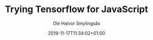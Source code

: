 ---
author: "Ole Halvor Smylingsås"
description: ""
resources: []
categories: []
tags: ["js"]     
slug: ""
title: "Trying Tensorflow for JavaScript"
date: 2019-11-17T11:34:02+01:00
draft: "false"
featuretext: ""
featureimg: ""
comments: "false"
---